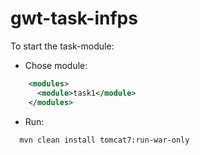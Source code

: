 # gwt-task-infps

To start the task-module:
- Chose module:
```xml
    <modules>
      <module>task1</module>
    </modules>
```

- Run:  
```
  mvn clean install tomcat7:run-war-only
```
